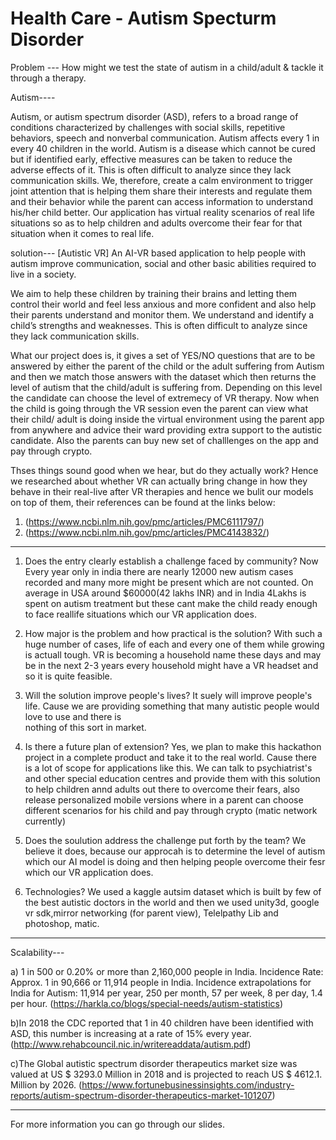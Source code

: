 # Health Care - Autism Specturm Disorder

Problem ---  How might we test the state of autism in a child/adult & tackle it through a therapy.

Autism----

Autism, or autism spectrum disorder (ASD), refers to a broad range of conditions characterized by challenges with social skills, repetitive behaviors, speech and nonverbal communication. Autism affects every 1 in every 40 children in the world. Autism is a disease which cannot be cured but if identified early, effective measures can be taken to reduce the adverse effects of it. This is often difficult to analyze since they lack communication skills. We, therefore, create a calm environment to trigger joint attention that is helping them share their interests and regulate them and their behavior while the parent can access information to understand his/her child better. Our application has virtual reality scenarios of real life situations so as to help children and adults overcome their fear for that situation when it comes to real life.

solution--- [Autistic VR] An AI-VR based application to help people with autism improve communication, social and other basic abilities required to live in a society.

We aim to help these children by training their brains and letting them control their world and feel less anxious and more confident and also help their parents understand and monitor them. We understand and identify a child’s strengths and weaknesses. This is often difficult to analyze since they lack communication skills.

What our project does is, it gives a set of YES/NO questions that are to be answered by either the parent of the child or the adult suffering from Autism and then we match those answers with the dataset which then returns the level of autism that the child/adult is suffering from. Depending on this level the candidate can choose the level of  extremecy of  VR therapy. Now when the child is going through the VR session even the parent can view what their child/ adult is doing inside the virtual environment using the parent app from anywhere and advice their ward providing extra support to the autistic candidate.
Also the parents can buy new set of challlenges on the app and pay through crypto.

Thses things sound good when we hear, but do they actually work? Hence we researched about whether VR can actually bring change in how they behave in their real-live after VR therapies and hence we bulit our models on top of them, their references can be found at the links below:
1. (https://www.ncbi.nlm.nih.gov/pmc/articles/PMC6111797/)
2. (https://www.ncbi.nlm.nih.gov/pmc/articles/PMC4143832/)
----------------------------------------------------------------------------------------------------------------------------------------

1) Does the entry clearly establish a challenge faced by community?
   Now Every year only in india there are nearly 12000 new autism cases recorded and many more might be present which are not counted.
   On average in USA around $60000(42 lakhs INR)  and in India 4Lakhs is spent on autism treatment but these cant make the child ready      enough to face reallife situations which our VR application does.
   
2) How major is the problem and how practical is the solution?
   With such a huge number of cases, life of each and every one of them while growing is actuall tough. VR is becoming a household name 
   these days and may be in the next 2-3 years every household might have a VR headset and so it is quite feasible.
   
3) Will the solution improve people's lives?
    It suely will improve people's life. Cause we are providing something that many autistic people would love to use and there is  
    nothing of this sort in market.
    
4) Is there a future plan of extension?
  Yes, we plan to make this hackathon project in a complete product and take it to the real world. Cause there is a lot of scope for 
  applications like this. We can talk to psychiatrist's and other special education centres and provide them with this solution to help 
  children annd adults out there to overcome their fears, also release personalized mobile versions where in a parent can choose 
  different scenarios for his child and pay through crypto (matic network currently)
  
5) Does the soulution address the challenge put forth by the team?
   We believe it does, because our approcah is to determine the level of autism which our AI model is doing and then helping people 
   overcome their fesr which our VR application does.
   
6) Technologies?
   We used a kaggle autsim dataset which is built by few of the best autistic doctors in the world and then we used unity3d, google vr 
   sdk,mirror networking (for parent view), Telelpathy Lib and photoshop, matic.
 ---------------------------------------------------------------------------------------------------------------------------------------

   Scalability---
   
a) 1 in 500 or 0.20% or more than 2,160,000 people in India. Incidence Rate: Approx. 1 in 90,666 or 11,914 people in India. Incidence extrapolations for India for Autism: 11,914 per year, 250 per month, 57 per week, 8 per day, 1.4 per hour.
(https://harkla.co/blogs/special-needs/autism-statistics)

b)In 2018 the CDC reported that 1 in 40 children have been identified with ASD, this number is increasing at a rate of 15% every year.
(http://www.rehabcouncil.nic.in/writereaddata/autism.pdf)

c)The Global autistic spectrum disorder therapeutics market size was valued at  US $ 3293.0 Million in 2018 and is projected to reach US $ 4612.1. Million by 2026.
(https://www.fortunebusinessinsights.com/industry-reports/autism-spectrum-disorder-therapeutics-market-101207)

---------------------------------------------------------------------------------------------------------------------------------------

For more information you can go through our slides.


 

